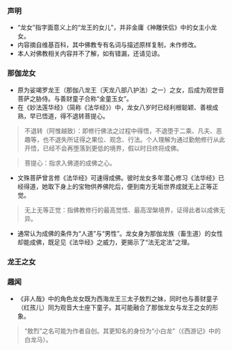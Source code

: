 ### 声明

- “龙女”指字面意义上的“龙王的女儿”，并非金庸《神雕侠侣》中的女主小龙女。
- 内容摘自维基百科，其中佛教专有名词与描述原样复制，未作修改。
- 本人对佛教相关内容并不了解，如有错漏，还请见谅。

### 那伽龙女

- 原为娑竭罗龙王（那伽八龙王（天龙八部八护法）之一）之女，后成为观世音菩萨之胁侍。与善财童子合称“金童玉女”。
- 在《妙法莲华经》（简称《法华经》）中，龙女八岁时已经利根聪颖、善根成熟，早已悟道，得不退转菩提心。

> 不退转（阿惟越致）：即修行佛法之过程中得悟，不退堕于二乘、凡夫、恶趣等，也不退失所证得之果位、观念、行法。个人理解为通过勤勉修行从此开悟，已经不会再堕落到更低的境界，假以时日终将成佛。

> 菩提心：指求入佛道的成佛之心。

- 文殊菩萨曾言修《法华经》可速得成佛。彼时龙女多年潜心修习《法华经》已经得道，她取下身上的宝物供养佛陀后，便到南方无垢世界成就无上正等正觉。

> 无上无等正觉：指佛教修行的最高觉悟、最高涅槃境界，证得此者以成佛无异。

- 通常认为成佛的条件为“人道”与“男性”。龙女身为那伽龙族（畜生道）的女性却能成佛，既足见《法华经》之威力，更揭示了“法无定法”之理。

### 龙王之女


### 趣闻

- 《非人哉》中的角色龙女既为西海龙王三太子敖烈之妹，同时也与善财童子（红孩儿）同为观音大士座下童子。其可能融合了那伽龙女与龙王之女的形象。

> “敖烈”之名可能为作者自创。其更知名的身份为“小白龙”（《西游记》中的白龙马）。